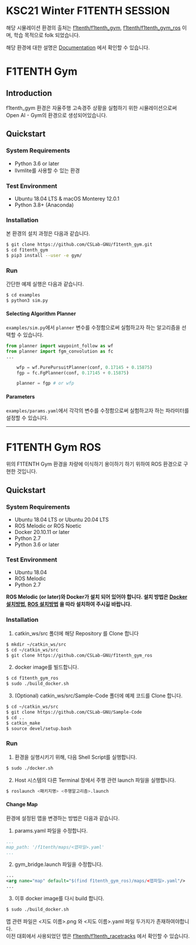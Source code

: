 # KSC21 Winter F1TENTH SESSION
해당 시뮬레이션 환경의 출처는 [f1tenth/f1tenth_gym](https://github.com/f1tenth/f1tenth_gym), [f1tenth/f1tenth_gym_ros](https://github.com/f1tenth/f1tenth_gym_ros) 이며, 학습 목적으로 folk 되었습니다.

해당 환경에 대한 설명은 [Documentation](https://f1tenth-gym.readthedocs.io/en/latest) 에서 확인할 수 있습니다.

# F1TENTH Gym
## Introduction
f1tenth_gym 환경은 자율주행 고속경주 상황을 실험하기 위한 시뮬레이션으로써 Open AI - Gym의 환경으로 생성되어있습니다.  

## Quickstart
### System Requirements
* Python 3.6 or later
* llvmlite를 사용할 수 있는 환경 

### Test Environment
* Ubuntu 18.04 LTS & macOS Monterey 12.0.1
* Python 3.8+ (Anaconda)

### Installation
본 환경의 설치 과정은 다음과 같습니다.
```bash
$ git clone https://github.com/CSLab-GNU/f1tenth_gym.git 
$ cd f1tenth_gym
$ pip3 install --user -e gym/
```

### Run
간단한 예제 실행은 다음과 같습니다.
```bash
$ cd examples
$ python3 sim.py
```

#### Selecting Algorithm Planner
`examples/sim.py`에서 `planner` 변수를 수정함으로써 실험하고자 하는 알고리즘을 선택할 수 있습니다.
```python
from planner import waypoint_follow as wf
from planner import fgm_convolution as fc
...

    wfp = wf.PurePursuitPlanner(conf, 0.17145 + 0.15875)
    fgp = fc.FgPlanner(conf, 0.17145 + 0.15875)

    planner = fgp # or wfp
```

#### Parameters
`examples/params.yaml`에서 각각의 변수를 수정함으로써 실험하고자 하는 파라미터를 설정할 수 있습니다.

****

# F1TENTH Gym ROS
위의 F1TENTH Gym 환경을 차량에 이식하기 용이하기 하기 위하여 ROS 환경으로 구현한 것입니다.

## Quickstart
### System Requirements
* Ubuntu 18.04 LTS or Ubuntu 20.04 LTS
* ROS Melodic or ROS Noetic
* Docker 20.10.11 or later
* Python 2.7
* Python 3.6 or later

### Test Environment
* Ubuntu 18.04
* ROS Melodic
* Python 2.7

**ROS Melodic (or later)와 Docker가 설치 되어 있어야 합니다. 설치 방법은 [Docker 설치방법](https://docs.docker.com/engine/install/ubuntu/), [ROS 설치방법]() 을 따라 설치하여 주시길 바랍니다.**

### Installation
1. catkin_ws/src 폴더에 해당 Repository 를 Clone 합니다
```bash
$ mkdir ~/catkin_ws/src
$ cd ~/catkin_ws/src
$ git clone https://github.com/CSLab-GNU/f1tenth_gym_ros
```
2. docker image를 빌드합니다.
```bash
$ cd f1tenth_gym_ros
$ sudo ./build_docker.sh
```

3. (Optional) catkin_ws/src/Sample-Code 폴더에 예제 코드를 Clone 합니다.
```bash
$ cd ~/catkin_ws/src
$ git clone https://github.com/CSLab-GNU/Sample-Code
$ cd ..
$ catkin_make
$ source devel/setup.bash
```

### Run

1. 환경을 실행시키기 위해, 다음 Shell Script를 실행합니다.
```bash
$ sudo ./docker.sh
```

2. Host 시스템의 다른 Terminal 창에서 주행 관련 launch 파일을 실행합니다.
```bash
$ roslaunch <패키지명> <주행알고리즘>.launch
```


#### Change Map
환경에 설정된 맵을 변경하는 방법은 다음과 같습니다.  
1. params.yaml 파일을 수정합니다.
```yaml
...
map_path: '/f1tenth/maps/<맵파일>.yaml'
...
```
2. gym_bridge.launch 파일을 수정합니다.
```xml
...
<arg name="map" default="$(find f1tenth_gym_ros)/maps/<맵파일>.yaml"/>
...
```
3. 이후 docker image를 다시 build 합니다.
```bash
$ sudo ./build_docker.sh
```

맵 관련 파일은 <지도 이름>.png 와 <지도 이름>.yaml 파일 두가지가 존재하여야합니다.  
이전 대회에서 사용되었던 맵은 [f1tenth/f1tenth_racetracks](https://github.com/f1tenth/f1tenth_racetracks) 에서 확인할 수 있습니다.


